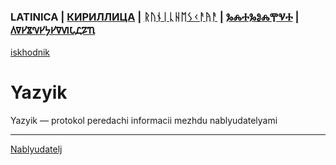 ### LATINICA | [КИРИЛЛИЦА](../Cyrl/Язык.md) | [ᚱᚢᚾᛁᚳᚺᛖᛊᚲᚨᚤᚨ](../Runr/ᚤᚨᛉᚤᛁᚲ.md) | [ⰃⰎⰀⰃⰑⰎⰉⰜⰀ](../Glag/Ⱑⰸⱏⰹⰽ.md) | [𐍓𐍠𐍔𐍮𐍝𐍔𐍟𐍔𐍠𐍜𐍡𐍚𐍐𐍴](../Perm/𐍴𐍗𐍨𐍚.md)
[iskhodnik](../KNIGA/Yazyik.md)

#  Yazyik 

Yazyik — protokol peredachi informacii mezhdu nablyudatelyami

___
[Nablyudatelj](Nablyudatelj.md)
